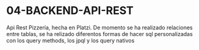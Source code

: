 # 04-BACKEND-API-REST
Api Rest Pizzería, hecha en Platzi. De momento se ha realizado relaciones entre tablas, se ha relizado diferentos formas de hacer sql personalizadas con los query methods, los jpql y los query nativos
